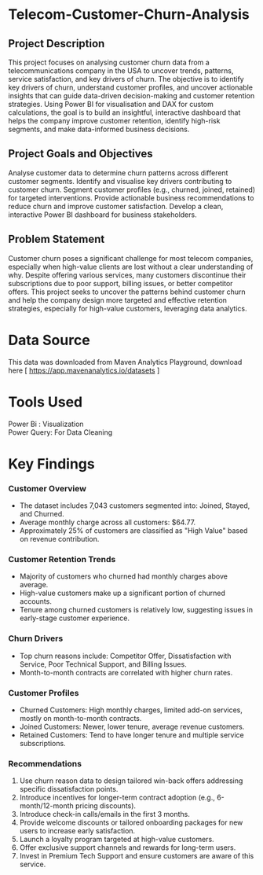 # Telecom-Customer-Churn-Analysis
## Project Description
This project focuses on analysing customer churn data from a telecommunications company in the USA to uncover trends, patterns, service satisfaction, and key drivers of churn. The objective is to identify key drivers of churn, understand customer profiles, and uncover actionable insights that can guide data-driven decision-making and customer retention strategies. Using Power BI for visualisation and DAX for custom calculations, the goal is to build an insightful, interactive dashboard that helps the company improve customer retention, identify high-risk segments, and make data-informed business decisions.
## Project Goals and Objectives
Analyse customer data to determine churn patterns across different customer segments.
Identify and visualise key drivers contributing to customer churn.
Segment customer profiles (e.g., churned, joined, retained) for targeted interventions.
Provide actionable business recommendations to reduce churn and improve customer satisfaction.
Develop a clean, interactive Power BI dashboard for business stakeholders.
## Problem Statement
Customer churn poses a significant challenge for most telecom companies, especially when high-value clients are lost without a clear understanding of why. Despite offering various services, many customers discontinue their subscriptions due to poor support, billing issues, or better competitor offers. This project seeks to uncover the patterns behind customer churn and help the company design more targeted and effective retention strategies, especially for high-value customers, leveraging data analytics.  

# Data Source   
This data was downloaded from Maven Analytics Playground, download here [ https://app.mavenanalytics.io/datasets ]  

# Tools Used 
Power Bi : Visualization  
Power Query: For Data Cleaning

# Key Findings  
### **Customer Overview**  
* The dataset includes 7,043 customers segmented into: Joined, Stayed, and Churned.<br>
* Average monthly charge across all customers: $64.77.<br>
* Approximately 25% of customers are classified as "High Value" based on revenue contribution.<br>
  

### **Customer Retention Trends**
* Majority of customers who churned had monthly charges above average.<br>
* High-value customers make up a significant portion of churned accounts.<br>
* Tenure among churned customers is relatively low, suggesting issues in early-stage customer experience.<br>  

### **Churn Drivers**
* Top churn reasons include: Competitor Offer, Dissatisfaction with Service, Poor Technical Support, and Billing Issues.<br>
* Month-to-month contracts are correlated with higher churn rates.<br>  

### **Customer Profiles**
* Churned Customers: High monthly charges, limited add-on services, mostly on month-to-month contracts.<br>
* Joined Customers: Newer, lower tenure, average revenue customers.<br>
*  Retained Customers: Tend to have longer tenure and multiple service subscriptions.<br>  

### **Recommendations**
1. Use churn reason data to design tailored win-back offers addressing specific dissatisfaction points.
2. Introduce incentives for longer-term contract adoption (e.g., 6-month/12-month pricing discounts).
3. Introduce check-in calls/emails in the first 3 months.<br>
4. Provide welcome discounts or tailored onboarding packages for new users to increase early satisfaction.<br>
5. Launch a loyalty program targeted at high-value customers.<br>
6. Offer exclusive support channels and rewards for long-term users.<br>
7. Invest in Premium Tech Support and ensure customers are aware of this service.<br>
   
